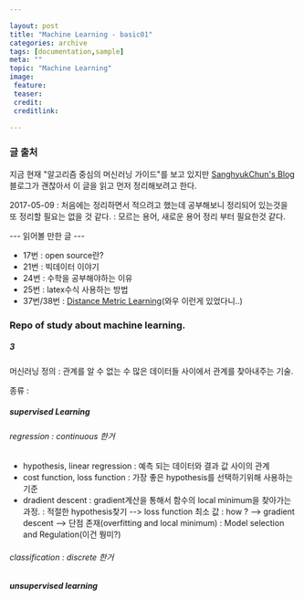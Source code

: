 ```yaml
---

layout: post
title: "Machine Learning - basic01"
categories: archive
tags: [documentation,sample]
meta: ""
topic: "Machine Learning"
image:
 feature:
 teaser:
 credit:
 creditlink:

---
```


### 글 출처

지금 현재 "알고리즘 중심의 머신러닝 가이드"를 보고 있지만 [SanghyukChun's Blog](http://sanghyukchun.github.io/)블로그가 괜찮아서 이 글을 읽고 먼저 정리해보려고 한다.

2017-05-09
: 처음에는 정리하면서 적으려고 했는데 공부해보니 정리되어 있는것을 또 정리할 필요는 없을 것 같다.
: 모르는 용어, 새로운 용어 정리 부터 필요한것 같다.

--- 읽어볼 만한 글 ---
- 17번 : open source란?
- 21번 : 빅데이터 이야기
- 24번 : 수학을 공부해야하는 이유
- 25번 : latex수식 사용하는 방법
- 37번/38번 : [Distance Metric Learning](http://sanghyukchun.github.io/37/)(와우 이런게 있었다니..)

### Repo of study about machine learning.

##### 3

머신러닝 정의 : 관계를 알 수 없는 수 많은 데이터들 사이에서 관계를 찾아내주는 기술.

종류 :

##### supervised Learning

###### regression : continuous 한거

-	hypothesis, linear regression : 예측 되는 데이터와 결과 값 사이의 관계
-	cost function, loss function : 가장 좋은 hypothesis를 선택하기위해 사용하는 기준
-	dradient descent : gradient계산을 통해서 함수의 local minimum을 찾아가는 과정.
	: 적절한 hypothesis찾기 --> loss function 최소 값 : how ? --> gradient descent --> 단점 존재(overfitting and local minimum) : Model selection and Regulation(이건 뭥미?)

###### classification : discrete 한거

##### unsupervised learning
